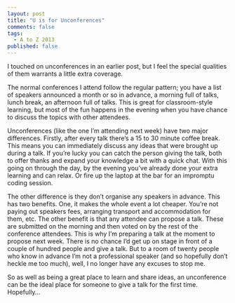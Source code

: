 ```yaml
---
layout: post
title: "U is for Unconferences"
comments: false
tags:
  - A to Z 2013
published: false
---
```


I touched on unconferences in an earlier post, but I feel the special qualities of them warrants a little extra coverage.

The normal conferences I attend follow the regular pattern; you have a list of speakers announced a month or so in advance, a morning full of talks, lunch break, an afternoon full of talks. This is great for classroom-style learning, but most of the fun happens in the evening when you have chance to discuss the topics with other attendees.

Unconferences (like the one I’m attending next week) have two major differences. Firstly, after every talk there’s a 15 to 30 minute coffee break. This means you can immediately discuss any ideas that were brought up during a talk. If you’re lucky you can catch the person giving the talk, both to offer thanks and expand your knowledge a bit with a quick chat. With this going on through the day, by the evening you’ve already done your extra learning and can relax. Or fire up the laptop at the bar for an impromptu coding session.

The other difference is they don’t organise any speakers in advance. This has two benefits. One, it makes the whole event a lot cheaper. You’re not paying out speakers fees, arranging transport and accommodation for them, etc. The other benefit is that any attendee can propose a talk. These are submitted on the morning and then voted on by the rest of the conference attendees. This is why I’m preparing a talk at the moment to propose next week. There is no chance I’d get up on stage in front of a couple of hundred people and give a talk. But to a room of twenty people who know in advance I’m not a professional speaker (and so hopefully don’t heckle me too much), well, I no longer have any excuses to stop me.

So as well as being a great place to learn and share ideas, an unconference can be the ideal place for someone to give a talk for the first time. Hopefully…
